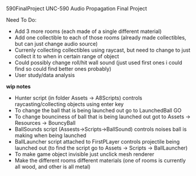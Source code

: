 590FinalProject
UNC-590 Audio Propagation Final Project

Need To Do:
- Add 3 more rooms (each made of a single different material)
- Add one collectible to each of those rooms (already made collectibles, but can just change audio source)
- Currenly collecting collectibles using raycast, but need to change to just collect it to when in certain range of object
- Could possibly change roll/hit wall sound (just used first ones i could find so could find better ones probably)
- User study/data analysis

**wip notes**

- Hunter script (in folder Assets -> A8Scripts) controls raycasting/collecting objects using enter key
- To change the ball that is being launched out go to LaunchedBall GO
- To change bounciness of ball that is being launched out got to Assets -> Resources -> BouncyBall
- BallSounds script (Assests->Scripts->BallSound) controls noises ball is making when being launched
- BallLauncher script attached to FirstPLayer controls projectile being launched out (to find the script go to Assets -> Scripts -> BallLauncher)
- To make game object invisible just unclick mesh renderer
- Make the different rooms different materials (one of rooms is currently all wood, and other is all metal)




